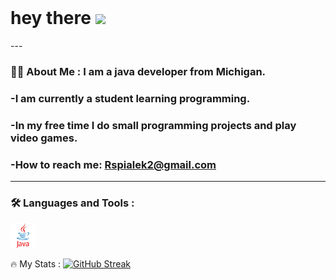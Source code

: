 
  <img src="https://komarev.com/ghpvc/?username=rs7200&style=flat-square&color=blue" alt=""/>
  <h1>
  hey there
  <img src="https://media.giphy.com/media/hvRJCLFzcasrR4ia7z/giphy.gif" width="30px"/>
</h1>
---

### :man_technologist: About Me : I am a java developer from Michigan. 
### -I am currently a student learning programming.

### -In my free time I do small programming projects and play video games.

### -How to reach me: Rspialek2@gmail.com
---

### :hammer_and_wrench: Languages and Tools :
<div>
  <img src="https://github.com/devicons/devicon/blob/master/icons/java/java-original-wordmark.svg" title="Java" alt="Java" width="40" height="40"/>&nbsp;

:fire: My Stats : [![GitHub Streak](http://github-readme-streak-stats.herokuapp.com?user=rs7200&theme=dark&background=000000)](https://git.io/streak-stats)
